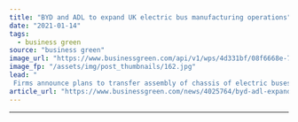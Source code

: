```yaml
---
title: "BYD and ADL to expand UK electric bus manufacturing operations"
date: "2021-01-14"
tags: 
  - business green
source: "business green"
image_url: "https://www.businessgreen.com/api/v1/wps/4d331bf/08f6668e-7cee-4da9-ad52-c0bae8e9a791/6/byd-adl-enviro200ev-11-185x114.jpg"
image_fp: "/assets/img/post_thumbnails/162.jpg"
lead: "
 Firms announce plans to transfer assembly of chassis of electric buses from China to UK, citing need to meet growing demand of zero emission buses ..."
article_url: "https://www.businessgreen.com/news/4025764/byd-adl-expand-uk-electric-bus-manufacturing-operations"
---
```


---
